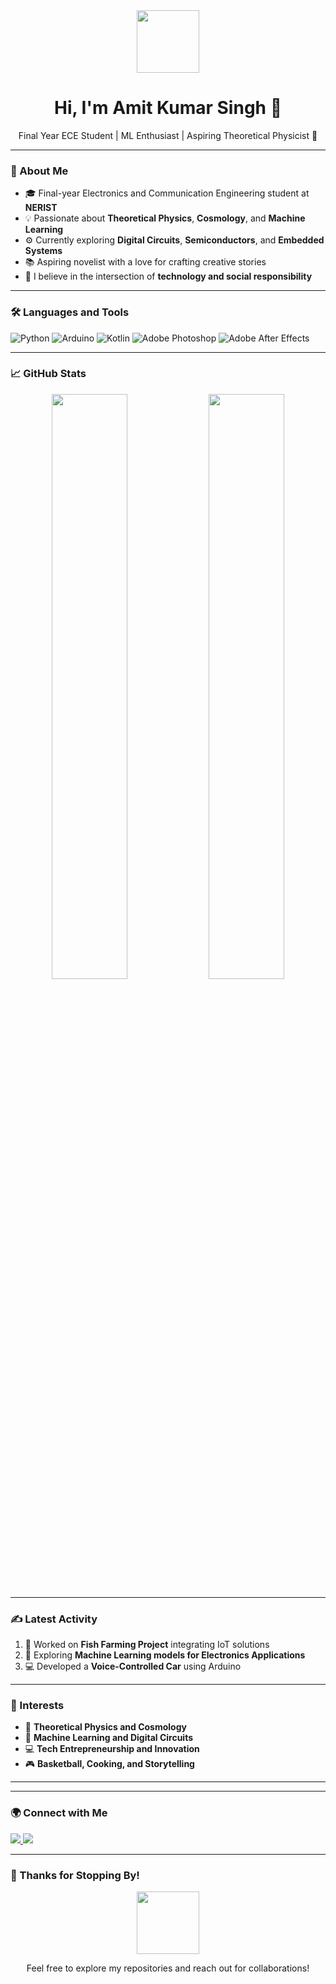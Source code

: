 <div align="center">
  <img src="https://media.giphy.com/media/WUlplcMpOCEmTGBtBW/giphy.gif" width="100"/>
  <h1>Hi, I'm Amit Kumar Singh 👋</h1>
  <p>Final Year ECE Student | ML Enthusiast | Aspiring Theoretical Physicist 🚀</p>
</div>

---

### 🚀 About Me  
- 🎓 Final-year Electronics and Communication Engineering student at **NERIST**  
- 💡 Passionate about **Theoretical Physics**, **Cosmology**, and **Machine Learning**  
- ⚙️ Currently exploring **Digital Circuits**, **Semiconductors**, and **Embedded Systems**  
- 📚 Aspiring novelist with a love for crafting creative stories  
- 🌱 I believe in the intersection of **technology and social responsibility**  

---

### 🛠️ Languages and Tools  
<p align="left">
  <img src="https://img.shields.io/badge/Python-3776AB?style=for-the-badge&logo=python&logoColor=white" alt="Python"/>
  <img src="https://img.shields.io/badge/Arduino-00979D?style=for-the-badge&logo=arduino&logoColor=white" alt="Arduino"/>
  <img src="https://img.shields.io/badge/Kotlin-0095D5?style=for-the-badge&logo=kotlin&logoColor=white" alt="Kotlin"/>
  <img src="https://img.shields.io/badge/Adobe%20Photoshop-31A8FF?style=for-the-badge&logo=adobephotoshop&logoColor=white" alt="Adobe Photoshop"/>
  <img src="https://img.shields.io/badge/After%20Effects-9999FF?style=for-the-badge&logo=adobeaftereffects&logoColor=white" alt="Adobe After Effects"/>
</p>

---

### 📈 GitHub Stats  
<div align="center">
  <img src="https://github-readme-stats.vercel.app/api?username=Amit-Kumar-Singh&show_icons=true&theme=radical" width="49%"/>
  <img src="https://github-readme-streak-stats.herokuapp.com/?user=Amit-Kumar-Singh&theme=radical" width="49%"/>
</div>  

---

### ✍️ Latest Activity  
<!--START_SECTION:activity-->
1. 🎯 Worked on **Fish Farming Project** integrating IoT solutions  
2. 🧠 Exploring **Machine Learning models for Electronics Applications**  
3. 💻 Developed a **Voice-Controlled Car** using Arduino  
<!--END_SECTION:activity-->

---

### 🌟 Interests  
- 🔬 **Theoretical Physics and Cosmology**  
- 🤖 **Machine Learning and Digital Circuits**  
- 💻 **Tech Entrepreneurship and Innovation**  
- 🎮 **Basketball, Cooking, and Storytelling**  

---
---

### 🌍 Connect with Me  
<p align="left">
  <a href="https://www.linkedin.com/in/zoraco">
    <img src="https://img.shields.io/badge/LinkedIn-0A66C2?style=for-the-badge&logo=linkedin&logoColor=white" />
  </a>
  <a href="mailto:amiscisth@gmail.com">
    <img src="https://img.shields.io/badge/Email-D14836?style=for-the-badge&logo=gmail&logoColor=white" />
  </a>
</p>  

---

### 🥂 Thanks for Stopping By!  
<div align="center">
  <img src="https://images.app.goo.gl/JBvDH42nPpM8Fgkj7.gif" width="100"/>
  <p>Feel free to explore my repositories and reach out for collaborations!</p>
</div>
